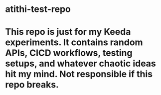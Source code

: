 
# atithi-test-repo
This repo is just for my Keeda experiments. It contains random APIs, CICD workflows, testing setups, and whatever chaotic ideas hit my mind.  Not responsible if this repo breaks.
=======
